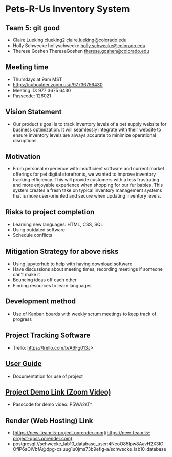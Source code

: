 # Pets-R-Us Inventory System

## Team 5: git good

* Claire Lueking clueking2 <claire.lueking@colorado.edu> 
* Holly Schwecke hollyschwecke <holly.schwecke@colorado.edu> 
* Therese Goshen ThereseGoshen <therese.goshen@colorado.edu> 

## Meeting time

* Thursdays at 9am MST
* https://cuboulder.zoom.us/j/97736756430
* Meeting ID: 977 3675 6430
* Passcode: 126021

## Vision Statement

* Our product's goal is to track inventory levels of a pet supply website for business optimization. It will seamlessly integrate with their website to ensure inventory levels are always accurate to minimize operational disruptions. 

## Motivation

* From personal experience with insufficient software and current market offerings for pet digital storefronts, we wanted to improve inventory tracking efficiency. This will provide customers with a less frustrating and more enjoyable experience when shopping for our fur babies. This system creates a fresh take on typical inventory management systems that is more user-oriented and secure when updating inventory levels.

## Risks to project completion

* Learning new languages: HTML, CSS, SQL
* Using outdated software
* Schedule conflicts
  
## Mitigation Strategy for above risks

* Using jupyterhub to help with having download software
* Have discussions about meeting times, recording meetings if someone can't make it
* Bouncing ideas off each other
* Finding resources to learn languages

## Development method

* Use of Kanban boards with weekly scrum meetings to keep track of progress

## Project Tracking Software

* Trello: [<https://trello.com/b/A6Fg013J>](https://trello.com/b/A6Fg013J/git-good2)>

## [User Guide](https://github.com/hollyschwecke/New-Team-5-Project/blob/main/User_Guide.md)
* Documentation for use of project

## [Project Demo Link (Zoom Video)](https://cuboulder.zoom.us/rec/share/jQNk2EpTyMi2jBXjZeWDlf1WiT6biPIXmusu0lRbnMG6H0yl4W0Uyjum-pV6LAKb.340f-8zjSrSe4dSZ)
* Passcode for demo video: P5WA2sT^

## Render (Web Hosting) Link
* [https://new-team-5-project.onrender.com](https://new-team-5-project-qoss.onrender.com)
* postgresql://schwecke_lab10_database_user:4NeoO85Ipw8AavH2X3IOOflP6aOlVbfA@dpg-csluug1u0jms73b9eflg-a/schwecke_lab10_database

